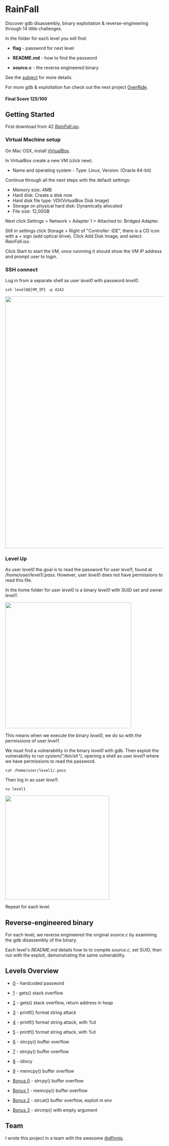# RainFall

Discover gdb disassembly, binary exploitation & reverse-engineering through 14 little challenges.

In the folder for each level you will find:

* **flag** - password for next level

* **README.md** - how to find the password

* **source.c** - the reverse engineered binary

See the [subject](https://github.com/anyashuka/Rainfall/blob/master/subject.pdf) for more details.

For more gdb & exploitation fun check out the next project [OverRide](https://github.com/anyaschukin/OverRide).


#### Final Score 125/100


## Getting Started

First download from 42 [*RainFall.iso*](https://projects.intra.42.fr/uploads/document/document/2087/RainFall.iso).

### Virtual Machine setup

On Mac OSX, install [VirtualBox](https://www.virtualbox.org/).

In VirtualBox create a new VM (click new).

* Name and operating system - Type: Linux, Version: (Oracle 64-bit)

Continue through all the next steps with the default settings:

* Memory size: 4MB
* Hard disk: Create a disk now
* Hard disk file type: VDI(VirtualBox Disk Image)
* Storage on physical hard disk: Dynamically allocated
* File size: 12,00GB

Next click Settings > Network > Adapter 1 > Attached to: Bridged Adapter.

Still in settings click Storage > Right of "Controller: IDE", there is a CD icon with a + sign (add optical drive).
Click Add Disk Image, and select *RainFall.iso*.

Click Start to start the VM, once runnning it should show the VM IP address and prompt user to login.

### SSH connect

Log in from a separate shell as user *level0* with password *level0*.

```ssh level0@{VM_IP} -p 4242```

<img src="https://github.com/anyashuka/Rainfall/blob/master/img/ssh.png" width="800">

### Level Up

As user *level0* the goal is to read the password for user *level1*, found at */home/user/level1/.pass*. However, user *level0* does not have permissions to read this file.

In the home folder for user *level0* is a binary *level0* with SUID set and owner *level1*.

<img src="https://github.com/anyashuka/Rainfall/blob/master/img/suid.png" width="400">

This means when we execute the binary *level0*, we do so with the permissions of user *level1*.

We must find a vulnerability in the binary *level0* with gdb. Then exploit the vulnerability to run *system("/bin/sh")*, opening a shell as user *level1* where we have permissions to read the password.

```cat /home/user/level1/.pass```

Then log in as user *level1*.

```su level1```

<img src="https://github.com/anyashuka/Rainfall/blob/master/img/su.png" width="330">

Repeat for each level.


## Reverse-engineered binary

For each level, we reverse engineered the original *source.c* by examining the gdb disassembly of the binary.

Each level's *README.md* details how to to compile *source.c*, set SUID, then run with the exploit, demonstrating the same vulnerability.


## Levels Overview

* [0](https://github.com/anyashuka/Rainfall/tree/master/level0) - hardcoded password

* [1](https://github.com/anyashuka/Rainfall/tree/master/level1) - gets() stack overflow

* [2](https://github.com/anyashuka/Rainfall/tree/master/level2) - gets() stack overflow, return address in heap

* [3](https://github.com/anyashuka/Rainfall/tree/master/level3) - printf() format string attack

* [4](https://github.com/anyashuka/Rainfall/tree/master/level4) - printf() format string attack, with %d

* [5](https://github.com/anyashuka/Rainfall/tree/master/level5) - printf() format string attack, with %d

* [6](https://github.com/anyashuka/Rainfall/tree/master/level6) - strcpy() buffer overflow

* [7](https://github.com/anyashuka/Rainfall/tree/master/level7) - strcpy() buffer overflow

* [8](https://github.com/anyashuka/Rainfall/tree/master/level8) - idiocy

* [9](https://github.com/anyashuka/Rainfall/tree/master/level9) - memcpy() buffer overflow

* [Bonus 0](https://github.com/anyashuka/Rainfall/tree/master/bonus0) - strcpy() buffer overflow

* [Bonus 1](https://github.com/anyashuka/Rainfall/tree/master/bonus1) - memcpy() buffer overflow

* [Bonus 2](https://github.com/anyashuka/Rainfall/tree/master/bonus2) - strcat() buffer overflow, exploit in env

* [Bonus 3](https://github.com/anyashuka/Rainfall/tree/master/bonus3) - strcmp() with empty argument

## Team

I wrote this project in a team with the awesome [@dfinnis](https://github.com/dfinnis).
